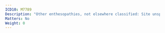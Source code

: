 ```yaml
---
ICD10: M7789
Description: "Other enthesopathies, not elsewhere classified: Site unspecified"
Matters: No
Weight: 0
---
```

